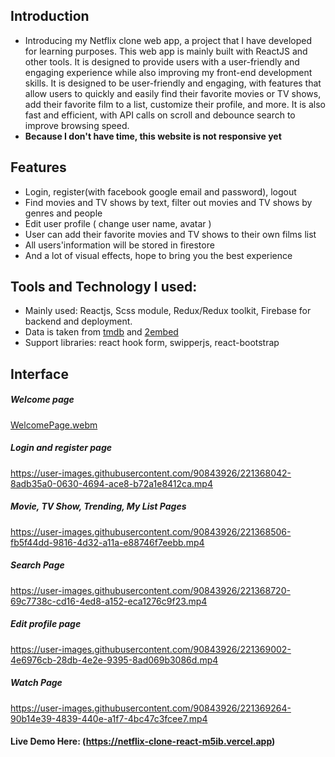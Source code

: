 ## Introduction

- Introducing my Netflix clone web app, a project that I have developed for learning purposes. This web app is mainly built with ReactJS and other tools. It is designed to provide users with a user-friendly and engaging experience while also improving my front-end development skills. It is designed to be user-friendly and engaging, with features that allow users to quickly and easily find their favorite movies or TV shows, add their favorite film to a list, customize their profile, and more. It is also fast and efficient, with API calls on scroll and debounce search to improve browsing speed.
- **Because I don't have time, this website is not responsive yet**
## Features

- Login, register(with facebook google email and password), logout
- Find movies and TV shows by text, filter out movies and TV shows by genres and people
- Edit user profile ( change user name, avatar )
- User can add their favorite movies and TV shows to their own films list
- All users'information will be stored in firestore
- And a lot of visual effects, hope to bring you the best experience

## Tools and Technology I used:

- Mainly used: Reactjs, Scss module, Redux/Redux toolkit, Firebase for backend and deployment.
- Data is taken from [tmdb](https://www.themoviedb.org/) and [2embed](https://2embed.org/)
- Support libraries: react hook form, swipperjs, react-bootstrap

## Interface
##### Welcome page
[WelcomePage.webm](https://user-images.githubusercontent.com/90843926/221367304-938f3c64-893b-4181-8cdf-a50ee665f810.webm)
##### Login and register page
https://user-images.githubusercontent.com/90843926/221368042-8adb35a0-0630-4694-ace8-b72a1e8412ca.mp4
##### Movie, TV Show, Trending, My List Pages
https://user-images.githubusercontent.com/90843926/221368506-fb5f44dd-9816-4d32-a11a-e88746f7eebb.mp4
##### Search Page
https://user-images.githubusercontent.com/90843926/221368720-69c7738c-cd16-4ed8-a152-eca1276c9f23.mp4
##### Edit profile page
https://user-images.githubusercontent.com/90843926/221369002-4e6976cb-28db-4e2e-9395-8ad069b3086d.mp4
##### Watch Page
https://user-images.githubusercontent.com/90843926/221369264-90b14e39-4839-440e-a1f7-4bc47c3fcee7.mp4
#### Live Demo Here: (https://netflix-clone-react-m5ib.vercel.app)
